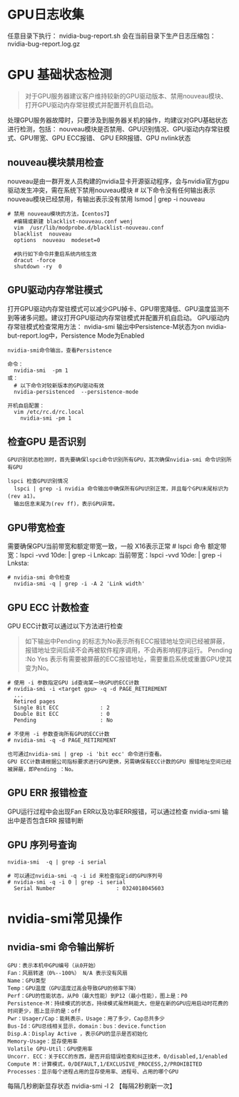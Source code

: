 
# GPU日志收集
  任意目录下执行：
    nvidia-bug-report.sh 
  会在当前目录下生产日志压缩包：nvidia-bug-report.log.gz
  
  
# GPU 基础状态检测
  > 对于GPU服务器建议客户维持较新的GPU驱动版本、禁用nouveau模块、打开GPU驱动内存常驻模式并配置开机自启动。
  
  处理GPU服务器故障时，只要涉及到服务器关机的操作，均建议对GPU基础状态进行检测，包括：
    nouveau模块是否禁用、GPU识别情况、GPU驱动内存常驻模式、GPU带宽、GPU ECC报错、 GPU ERR报错、GPU nvlink状态
    
## nouveau模块禁用检查
  nouveau是由一群开发人员构建的nvidia显卡开源驱动程序，会与nvidia官方gpu驱动发生冲突，需在系统下禁用nouveau模块
    # 以下命令没有任何输出表示nouveau模块已经禁用，有输出表示没有禁用
        lsmod | grep -i nouveau
    
    # 禁用 nouveau模块的方法，【centos7】
      #编辑或新建 blacklist-nouveau.conf wenj 
      vim  /usr/lib/modprobe.d/blacklist-nouveau.conf
      blacklist  nouveau
      options  nouveau  modeset=0
      
      #执行如下命令并重启系统内核生效
      dracut -force
      shutdown -ry  0

## GPU驱动内存常驻模式
  打开GPU驱动内存常驻模式可以减少GPU掉卡、GPU带宽降低、GPU温度监测不到等诸多问题。建议打开GPU驱动内存常驻模式并配置开机自启动。
  GPU驱动内存常驻模式检查常用方法：
    nvidia-smi 输出中Persistence-M状态为on
    nvidia-but-report.log中，Persistence Mode为Enabled
    
    nvidia-smi命令输出，查看Persistence
    
    命令：
      nvidia-smi  -pm 1
    或：
      # 以下命令对较新版本的GPU驱动有效
      nvidia-persistenced  --persistence-mode
      
    开机自启配置：
      vim /etc/rc.d/rc.local
        nvidia-smi -pm 1
      
## 检查GPU 是否识别    
    GPU识别状态检测时，首先要确保lspci命令识别所有GPU，其次确保nvidia-smi 命令识别所有GPU
    
    lspci 检查GPU识别情况
      lspci | grep -i nvidia 命令输出中确保所有GPU识别正常，并且每个GPU末尾标识为(rev a1)。
      输出信息末尾为(rev ff)，表示GPU异常。
    
    
## GPU带宽检查    
  需要确保GPU当前带宽和额定带宽一致，一般 X16表示正常
    # lspci 命令
      额定带宽：lspci -vvd 10de: | grep -i Lnkcap:
      当前带宽：lspci -vvd 10de: | grep -i Lnksta:
    
    # nvidia-smi 命令检查
      nvidia-smi -q | grep -i -A 2 'Link width'
    
    
## GPU ECC 计数检查
  GPU ECC计数可以通过以下方法进行检查
  > 如下输出中Pending 的标志为No表示所有ECC报错地址空间已经被屏蔽，报错地址空间后续不会再被软件程序调用，不会再影响程序运行。
  >    Pending :No
  >    Yes 表示有需要被屏蔽的ECC报错地址，需要重启系统或重置GPU使其变为No。
  
    # 使用 -i 参数指定GPU id查询某一块GPU的ECC计数
    # nvidia-smi -i <target gpu> -q -d PAGE_RETIREMENT
      ...
      Retired pages
      Single Bit ECC             : 2
      Double Bit ECC             : 0
      Pending                    : No

    # 不使用 -i 参数查询所有GPU的ECC计数
    # nvidia-smi -q -d PAGE_RETIREMENT
    
    也可通过nvidia-smi | grep -i 'bit ecc' 命令进行查看。
    GPU ECC计数请根据公司指标要求进行GPU更换，另需确保有ECC计数的GPU 报错地址空间已经被屏蔽，即Pending ：No。
    
## GPU ERR 报错检查
  GPU运行过程中会出现Fan ERR以及功率ERR报错，可以通过检查 nvidia-smi 输出中是否包含ERR 报错判断
    
    
## GPU 序列号查询
    nvidia-smi  -q | grep -i serial
     
    # 可以通过nvidia-smi -q -i id 来检查指定id的GPU序列号
    # nvidia-smi -q -i 0 | grep -i serial
      Serial Number                   : 0324018045603
    
    
    

# nvidia-smi常见操作

  ## nvidia-smi 命令输出解析
    GPU：表示本机中GPU编号（从0开始）
    Fan：风扇转速（0%--100%） N/A 表示没有风扇
    Name：GPU类型
    Temp：GPU温度（GPU温度过高会导致GPU的频率下降）
    Perf：GPU的性能状态，从P0（最大性能）到P12（最小性能），图上是：P0
    Persistence-M：持续模式的状态，持续模式虽然耗能大，但是在新的GPU应用启动时花费的时间更少，图上显示的是：off
    Pwr：Usager/Cap：能耗表示，Usage：用了多少，Cap总共多少
    Bus-Id：GPU总线相关显示，domain：bus：device.function
    Disp.A：Display Active ，表示GPU的显示是否初始化
    Memory-Usage：显存使用率
    Volatile GPU-Util：GPU使用率
    Uncorr. ECC：关于ECC的东西，是否开启错误检查和纠正技术，0/disabled,1/enabled
    Compute M：计算模式，0/DEFAULT,1/EXCLUSIVE_PROCESS,2/PROHIBITED
    Processes：显示每个进程占用的显存使用率、进程号、占用的哪个GPU

  每隔几秒刷新显存状态
    nvidia-smi -l 2  【每隔2秒刷新一次】
    
  
    
    
    
    
    
    
    

